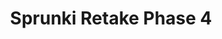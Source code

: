 ---
slug: sprunki-retake-phase-4
title: Sprunki Retake Phase 4
description: "Sprunki Retake Phase 4 is an exciting online game. Play for free directly in your browser!"
icon: /images/popular_mods/Sprunki Retake Phase 4.png
url: https://wowtbc.net/sprunkin/retake-phase4/index.html
previewImage: /images/popular_mods/Sprunki Retake Phase 4.png
type: popular mods

# SEO配置
seo:
  title: "Sprunki Retake Phase 4 - Play Free Online Game | Fun Browser Games"
  description: "Sprunki Retake Phase 4 - Play this fun online game for free in your browser. No download required!"
  ogImage: "/images/popular_mods/Sprunki Retake Phase 4.png"
  keywords: "sprunki-retake-phase-4, online game, browser game, free game, popular mods game, play online"

videoUrls:
  - https://www.youtube.com/embed/example1
  - https://www.youtube.com/embed/example2

whyPlay:
  title: "Why Play Sprunki Retake Phase 4?"
  items:
    - "Immersive Gameplay: Sprunki Retake Phase 4 offers an engaging and immersive gaming experience that will keep you entertained for hours"
    - "Challenging Levels: Test your skills with increasingly difficult challenges and obstacles"
    - "Beautiful Graphics: Enjoy stunning visuals and smooth animations that bring the game world to life"
    - "Regular Updates: New content and features are added regularly to keep the game fresh and exciting"
    - "Free to Play: Experience all the fun without spending a penny"
    - "Community Features: Connect with other players, share strategies, and compete for high scores"
    - "Cross-Platform: Play on any device with a web browser, no downloads required"

features:
  title: "Key Features of Sprunki Retake Phase 4"
  image: "/images/popular_mods/Sprunki Retake Phase 4.png"
  items:
    - "Intuitive Controls: Easy to learn controls make Sprunki Retake Phase 4 accessible for players of all skill levels"
    - "Multiple Game Modes: Enjoy various gameplay options that provide different challenges and experiences"
    - "Character Customization: Personalize your gaming experience with unique characters and items"
    - "Achievement System: Complete special tasks to earn rewards and recognition"
    - "Leaderboards: Compete with players worldwide and see who can achieve the highest scores"

characteristics:
  title: "Game Characteristics"
  image: "/images/popular_mods/Sprunki Retake Phase 4.png"
  items:
    - "Genre: Popular mods game with elements of strategy and skill"
    - "Difficulty: Suitable for both casual gamers and those seeking a challenge"
    - "Play Time: Quick sessions or extended gameplay, depending on your preference"
    - "Art Style: Vibrant and engaging visuals that enhance the gaming experience"
    - "Sound Design: Immersive audio that complements the gameplay perfectly"

info: "Sprunki Retake Phase 4 is an exciting online game that offers players a unique and engaging gaming experience. With its intuitive controls, stunning visuals, and challenging gameplay, Sprunki Retake Phase 4 provides hours of entertainment for players of all ages and skill levels. Whether you're looking for a quick gaming session during a break or an extended play session, Sprunki Retake Phase 4 delivers an immersive experience that will keep you coming back for more. The game features multiple levels of increasing difficulty, ensuring that players are constantly challenged as they progress. With regular updates adding new content and features, Sprunki Retake Phase 4 remains fresh and exciting, providing endless entertainment options for its growing community of players."

howToPlayIntro: "Welcome to Sprunki Retake Phase 4! This guide will walk you through the basics and help you master the game. Whether you're a beginner or looking to improve your skills, these tips and instructions will enhance your gaming experience."

howToPlaySteps:
  - title: "Getting Started"
    description: "Begin your Sprunki Retake Phase 4 adventure by familiarizing yourself with the controls. Use your keyboard or mouse to navigate through the game interface. The tutorial will guide you through the basic mechanics and help you understand the objectives."
  - title: "Understanding the Objectives"
    description: "In Sprunki Retake Phase 4, your main goal is to progress through levels by completing specific objectives. Each level presents unique challenges that require different strategies and approaches."
  - title: "Mastering the Controls"
    description: "Practice using the controls to improve your precision and reaction time. Sprunki Retake Phase 4 requires quick reflexes and strategic thinking to overcome obstacles and defeat opponents."
  - title: "Utilizing Power-ups"
    description: "Collect power-ups throughout the game to enhance your abilities and overcome difficult challenges. Each power-up offers unique advantages that can be crucial for success."
  - title: "Developing Strategies"
    description: "As you progress in Sprunki Retake Phase 4, develop effective strategies for different scenarios. Analyze patterns, anticipate challenges, and adapt your approach to maximize your performance."

faq:
  title: "Frequently Asked Questions about Sprunki Retake Phase 4"
  items:
    - question: "Is Sprunki Retake Phase 4 free to play?"
      answer: "Yes, Sprunki Retake Phase 4 is completely free to play directly in your web browser. No downloads or purchases are required to enjoy the full game experience."
    - question: "Can I play Sprunki Retake Phase 4 on mobile devices?"
      answer: "Yes, Sprunki Retake Phase 4 is optimized for both desktop and mobile play. You can enjoy the game on any device with a web browser and internet connection."
    - question: "Are there any in-game purchases?"
      answer: "While Sprunki Retake Phase 4 is free to play, there may be optional in-game purchases available for cosmetic items or additional features that don't affect core gameplay."
    - question: "How often is Sprunki Retake Phase 4 updated?"
      answer: "The developers regularly update Sprunki Retake Phase 4 with new content, features, and improvements based on player feedback and game performance."
    - question: "Can I play Sprunki Retake Phase 4 offline?"
      answer: "Currently, Sprunki Retake Phase 4 requires an internet connection to play as it's a browser-based online game."
    - question: "Is Sprunki Retake Phase 4 suitable for children?"
      answer: "Yes, Sprunki Retake Phase 4 is designed to be family-friendly and suitable for players of all ages."
    - question: "How do I report bugs or issues?"
      answer: "If you encounter any problems while playing Sprunki Retake Phase 4, you can report them through the game's support page or contact the developers directly through their website."
    - question: "Still Have Questions?"
      answer: "If you have additional questions about Sprunki Retake Phase 4 that aren't covered in this FAQ, please visit our support center or contact our customer service team for assistance."
---
